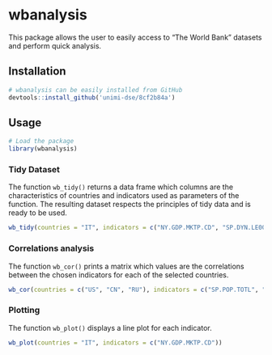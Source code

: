 
# wbanalysis

This package allows the user to easily access to “The World Bank”
datasets and perform quick analysis.

## Installation

``` r
# wbanalysis can be easily installed from GitHub
devtools::install_github('unimi-dse/8cf2b84a')
```

## Usage

``` r
# Load the package
library(wbanalysis)
```

### Tidy Dataset

The function `wb_tidy()` returns a data frame which columns are the
characteristics of countries and indicators used as parameters of the
function. The resulting dataset respects the principles of tidy data and
is ready to be
used.

``` r
wb_tidy(countries = "IT", indicators = c("NY.GDP.MKTP.CD", "SP.DYN.LE00.IN"))
```

### Correlations analysis

The function `wb_cor()` prints a matrix which values are the
correlations between the chosen indicators for each of the selected
countries.

``` r
wb_cor(countries = c("US", "CN", "RU"), indicators = c("SP.POP.TOTL", "SL.TLF.TOTL.IN", "NY.GDP.PCAP.CD"))
```

### Plotting

The function `wb_plot()` displays a line plot for each indicator.

``` r
wb_plot(countries = "IT", indicators = c("NY.GDP.MKTP.CD"))
```
